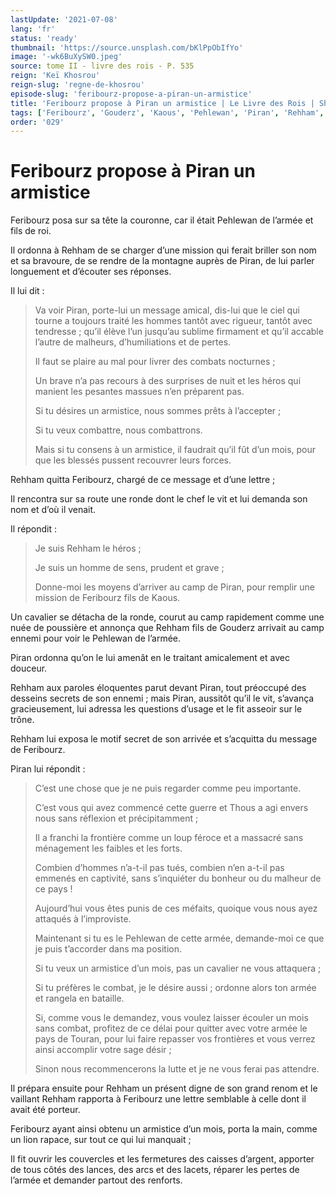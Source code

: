 ```yaml
---
lastUpdate: '2021-07-08'
lang: 'fr'
status: 'ready'
thumbnail: 'https://source.unsplash.com/bKlPpObIfYo'
image: '-wk6BuXySW0.jpeg'
source: tome II - livre des rois - P. 535
reign: 'Keï Khosrou'
reign-slug: 'regne-de-khosrou'
episode-slug: 'feribourz-propose-a-piran-un-armistice'
title: 'Feribourz propose à Piran un armistice | Le Livre des Rois | Shâhnâmeh'
tags: ['Feribourz', 'Gouderz', 'Kaous', 'Pehlewan', 'Piran', 'Rehham', 'Thous', 'Touran']
order: '029'
---
```


<!-- LTeX: language=fr -->

# Feribourz propose à Piran un armistice

Feribourz posa sur sa tête la couronne, car il était Pehlewan de l’armée et fils de roi.

Il ordonna à Rehham de se charger d’une mission qui ferait briller son nom et sa bravoure, de se rendre de la montagne auprès de Piran, de lui parler longuement et d’écouter ses réponses.

Il lui dit :

> Va voir Piran, porte-lui un message amical, dis-lui que le ciel qui tourne a toujours traité les hommes tantôt avec rigueur, tantôt avec tendresse ; qu’il élève l’un jusqu’au sublime firmament et qu’il accable l’autre de malheurs, d’humiliations et de pertes.
>
> Il faut se plaire au mal pour livrer des combats nocturnes ;
>
> Un brave n’a pas recours à des surprises de nuit et les héros qui manient les pesantes massues n’en préparent pas.
>
> Si tu désires un armistice, nous sommes prêts à l’accepter ;
>
> Si tu veux combattre, nous combattrons.
>
> Mais si tu consens à un armistice, il faudrait qu’il fût d’un mois, pour que les blessés pussent recouvrer leurs forces.

Rehham quitta Feribourz, chargé de ce message et d’une lettre ;

Il rencontra sur sa route une ronde dont le chef le vit et lui demanda son nom et d’où il venait.

Il répondit :

> Je suis Rehham le héros ;
>
> Je suis un homme de sens, prudent et grave ;
>
> Donne-moi les moyens d’arriver au camp de Piran, pour remplir une mission de Feribourz fils de Kaous.

Un cavalier se détacha de la ronde, courut au camp rapidement comme une nuée de poussière et annonça que Rehham fils de Gouderz arrivait au camp ennemi pour voir le Pehlewan de l’armée.

Piran ordonna qu’on le lui amenât en le traitant amicalement et avec douceur.

Rehham aux paroles éloquentes parut devant Piran, tout préoccupé des desseins secrets de son ennemi ; mais Piran, aussitôt qu’il le vit, s’avança gracieusement, lui adressa les questions d’usage et le fit asseoir sur le trône.

Rehham lui exposa le motif secret de son arrivée et s’acquitta du message de Feribourz.

Piran lui répondit :

> C’est une chose que je ne puis regarder comme peu importante.
>
> C’est vous qui avez commencé cette guerre et Thous a agi envers nous sans réflexion et précipitamment ;
>
> Il a franchi la frontière comme un loup féroce et a massacré sans ménagement les faibles et les forts.
>
> Combien d’hommes n’a-t-il pas tués, combien n’en a-t-il pas emmenés en captivité, sans s’inquiéter du bonheur ou du malheur de ce pays !
>
> Aujourd’hui vous êtes punis de ces méfaits, quoique vous nous ayez attaqués à l’improviste.
>
> Maintenant si tu es le Pehlewan de cette armée, demande-moi ce que je puis t’accorder dans ma position.
>
> Si tu veux un armistice d’un mois, pas un cavalier ne vous attaquera ;
>
> Si tu préfères le combat, je le désire aussi ; ordonne alors ton armée et rangela en bataille.
>
> Si, comme vous le demandez, vous voulez laisser écouler un mois sans combat, profitez de ce délai pour quitter avec votre armée le pays de Touran, pour lui faire repasser vos frontières et vous verrez ainsi accomplir votre sage désir ;
>
> Sinon nous recommencerons la lutte et je ne vous ferai pas attendre.

Il prépara ensuite pour Rehham un présent digne de son grand renom et le vaillant Rehham rapporta à Feribourz une lettre semblable à celle dont il avait été porteur.

Feribourz ayant ainsi obtenu un armistice d’un mois, porta la main, comme un lion rapace, sur tout ce qui lui manquait ;

Il fit ouvrir les couvercles et les fermetures des caisses d’argent, apporter de tous côtés des lances, des arcs et des lacets, réparer les pertes de l’armée et demander partout des renforts.
